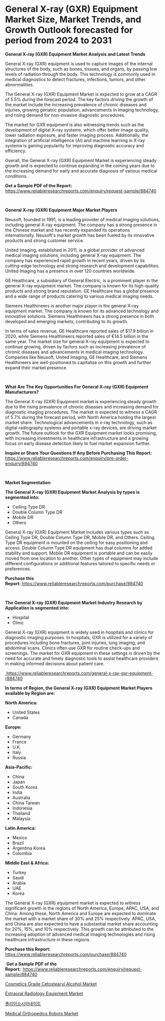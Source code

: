 <p><h1>General X-ray (GXR) Equipment Market Size, Market Trends, and Growth Outlook forecasted for period from 2024 to 2031</h1></p><p><strong>General X-ray (GXR) Equipment Market Analysis and Latest Trends</strong></p>
<p><p>General X-ray (GXR) equipment is used to capture images of the internal structures of the body, such as bones, tissues, and organs, by passing low levels of radiation through the body. This technology is commonly used in medical diagnostics to detect fractures, infections, tumors, and other abnormalities.</p><p>The General X-ray (GXR) Equipment Market is expected to grow at a CAGR of 5.5% during the forecast period. The key factors driving the growth of the market include the increasing prevalence of chronic diseases and injuries, growing geriatric population, advancements in imaging technology, and rising demand for non-invasive diagnostic procedures.</p><p>The market for GXR equipment is also witnessing trends such as the development of digital X-ray systems, which offer better image quality, lower radiation exposure, and faster imaging process. Additionally, the integration of artificial intelligence (AI) and machine learning in X-ray systems is gaining popularity for improving diagnostic accuracy and efficiency.</p><p>Overall, the General X-ray (GXR) Equipment Market is experiencing steady growth and is expected to continue expanding in the coming years due to the increasing demand for early and accurate diagnosis of various medical conditions.</p></p>
<p><strong>Get a Sample PDF of the Report:&nbsp;</strong> <a href="https://www.reliableresearchreports.com/enquiry/request-sample/884740">https://www.reliableresearchreports.com/enquiry/request-sample/884740</a></p>
<p>&nbsp;</p>
<p><strong>General X-ray (GXR) Equipment Major Market Players</strong></p>
<p><p>Neusoft, founded in 1991, is a leading provider of medical imaging solutions, including general X-ray equipment. The company has a strong presence in the Chinese market and has recently expanded its operations internationally. Neusoft's market growth has been fueled by its innovative products and strong customer service.</p><p>United Imaging, established in 2011, is a global provider of advanced medical imaging solutions, including general X-ray equipment. The company has experienced rapid growth in recent years, driven by its cutting-edge technology and strong research and development capabilities. United Imaging has a presence in over 120 countries worldwide.</p><p>GE Healthcare, a subsidiary of General Electric, is a prominent player in the general X-ray equipment market. The company is known for its high-quality products and strong brand reputation. GE Healthcare has a global presence and a wide range of products catering to various medical imaging needs.</p><p>Siemens Healthineers is another major player in the general X-ray equipment market. The company is known for its advanced technology and innovative solutions. Siemens Healthineers has a strong presence in both developed and emerging markets, contributing to its growth.</p><p>In terms of sales revenue, GE Healthcare reported sales of $17.9 billion in 2020, while Siemens Healthineers reported sales of €14.5 billion in the same year. The market size for general X-ray equipment is expected to continue growing, driven by factors such as increasing prevalence of chronic diseases and advancements in medical imaging technology. Companies like Neusoft, United Imaging, GE Healthcare, and Siemens Healthineers are well-positioned to capitalize on this growth and further expand their market presence.</p></p>
<p>&nbsp;</p>
<p><strong>What Are The Key Opportunities For General X-ray (GXR) Equipment Manufacturers?</strong></p>
<p><p>The General X-ray (GXR) Equipment market is experiencing steady growth due to the rising prevalence of chronic diseases and increasing demand for diagnostic imaging procedures. The market is expected to witness a CAGR of 5.7% during the forecast period, with North America holding the largest market share. Technological advancements in x-ray technology, such as digital radiography systems and portable x-ray devices, are driving market growth. The future outlook for the GXR Equipment market looks promising, with increasing investments in healthcare infrastructure and a growing focus on early disease detection likely to fuel market expansion further.</p></p>
<p><strong>Inquire or Share Your Questions If Any Before Purchasing This Report:</strong> <a href="https://www.reliableresearchreports.com/enquiry/pre-order-enquiry/884740">https://www.reliableresearchreports.com/enquiry/pre-order-enquiry/884740</a></p>
<p>&nbsp;</p>
<p><strong>Market Segmentation</strong></p>
<p><strong>The General X-ray (GXR) Equipment Market Analysis by types is segmented into:</strong></p>
<p><ul><li>Ceiling Type DR</li><li>Double Column Type DR</li><li>Mobile DR</li><li>Others</li></ul></p>
<p><p>General X-ray (GXR) Equipment Market includes various types such as Ceiling Type DR, Double Column Type DR, Mobile DR, and Others. Ceiling Type DR equipment is mounted on the ceiling for easy positioning and access. Double Column Type DR equipment has dual columns for added stability and support. Mobile DR equipment is portable and can be easily moved from one location to another. Other types of equipment may include different configurations or additional features tailored to specific needs or preferences.</p></p>
<p><strong>Purchase this Report:&nbsp;</strong><a href="https://www.reliableresearchreports.com/purchase/884740">https://www.reliableresearchreports.com/purchase/884740</a></p>
<p>&nbsp;</p>
<p><strong>The General X-ray (GXR) Equipment Market Industry Research by Application is segmented into:</strong></p>
<p><ul><li>Hospital</li><li>Clinic</li></ul></p>
<p><p>General X-ray (GXR) equipment is widely used in hospitals and clinics for diagnostic imaging purposes. In hospitals, GXR is utilized for a variety of procedures including bone fractures, joint injuries, lung imaging, and abdominal scans. Clinics often use GXR for routine check-ups and screenings. The market for GXR equipment in these settings is driven by the need for accurate and timely diagnostic tools to assist healthcare providers in making informed decisions about patient care.</p></p>
<p><a href="https://www.reliableresearchreports.com/general-x-ray-gxr-equipment-r884740">&nbsp;https://www.reliableresearchreports.com/general-x-ray-gxr-equipment-r884740</a></p>
<p><strong>In terms of Region, the General X-ray (GXR) Equipment Market Players available by Region are:</strong></p>
<p>
    <p> <strong> North America: </strong>
        <ul>
            <li>United States</li>
            <li>Canada</li>
        </ul>
        </p> 
    <p> <strong> Europe: </strong>
        <ul>
            <li>Germany</li>
            <li>France</li>
            <li>U.K.</li>
            <li>Italy</li>
            <li>Russia</li>
        </ul>
        </p> 
    <p> <strong> Asia-Pacific: </strong>
        <ul>
            <li>China</li>
            <li>Japan</li>
            <li>South Korea</li>
            <li>India</li>
            <li>Australia</li>
            <li>China Taiwan</li>
            <li>Indonesia</li>
            <li>Thailand</li>
            <li>Malaysia</li>
        </ul>
        </p> 
    <p> <strong> Latin America: </strong>
        <ul>
            <li>Mexico</li>
            <li>Brazil</li>
            <li>Argentina Korea</li>
            <li>Colombia</li>
        </ul>
        </p> 
    <p> <strong> Middle East & Africa: </strong>
        <ul>
            <li>Turkey</li>
            <li>Saudi</li>
            <li>Arabia</li>
            <li>UAE</li>
            <li>Korea</li>
        </ul>
    </p>
    </p>
<p><p>The General X-ray (GXR) equipment market is expected to witness significant growth in the regions of North America, Europe, APAC, USA, and China. Among these, North America and Europe are expected to dominate the market with a market share of 30% and 25% respectively. APAC, USA, and China are also expected to have a substantial market share accounting for 20%, 15%, and 10% respectively. This growth can be attributed to the increasing adoption of advanced medical imaging technologies and rising healthcare infrastructure in these regions.</p></p>
<p><strong>Purchase this Report: </strong><a href="https://www.reliableresearchreports.com/purchase/884740">https://www.reliableresearchreports.com/purchase/884740</a></p>
<p>&nbsp;<strong>Get a Sample PDF of the Report:&nbsp;&nbsp;</strong><a href="https://www.reliableresearchreports.com/enquiry/request-sample/884740">https://www.reliableresearchreports.com/enquiry/request-sample/884740</a></p>
<p><strong></strong></p>
<p><p><a href="https://issuu.com/reportprime-2/docs/cosmetics-grade-cetostearyl-alcohol-market-size-20">Cosmetics Grade Cetostearyl Alcohol Market</a></p><p><a href="https://github.com/kufem1/Market-Research-Report-List-2/blob/main/extraoral-radiology-equipment-market.md">Extraoral Radiology Equipment Market</a></p><p><a href="https://github.com/chupp85/Market-Research-Report-List-1/blob/main/312074646391.md">폴리이소시아네이트</a></p><p><a href="https://github.com/kosella/Market-Research-Report-List-3/blob/main/medical-orthopedics-robots-market.md">Medical Orthopedics Robots Market</a></p></p>